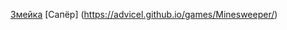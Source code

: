 
[Змейка](https://advicel.github.io/games/snake/)
[Сапёр] (https://advicel.github.io/games/Minesweeper/)
